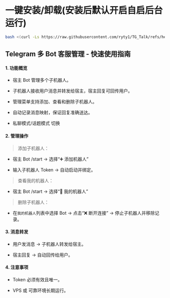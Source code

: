# 一键安装/卸载(安装后默认开启自启后台运行)
```bash
bash <(curl -Ls https://raw.githubusercontent.com/ryty1/TG_Talk/refs/heads/main/setup.sh)
```
## Telegram 多 Bot 客服管理 - 快速使用指南
#### 1. 功能概览

- 宿主 Bot 管理多个子机器人。

- 子机器人接收用户消息并转发给宿主，宿主回复可回传用户。

- 管理菜单支持添加、查看和删除子机器人。

- 自动记录消息映射，保证回复准确送达。

- 私聊模式/话题模式 切换

#### 2. 管理操作

> 添加子机器人：

- 宿主 Bot /start → 选择“➕ 添加机器人”

- 输入子机器人 Token → 自动启动并绑定。

> 查看我的机器人：

- 宿主 Bot /start → 选择“🤖 我的机器人”

> 删除子机器人：

- 在`我的机器人`列表中选择 Bot → 点击“❌ 断开连接” → 停止子机器人并移除记录。

#### 3. 消息转发

- 用户发消息 → 子机器人转发给宿主。

- 宿主回复 → 自动回传给用户。

#### 4. 注意事项

- Token 必须有效且唯一。

- VPS 或 可靠环境长期运行。
